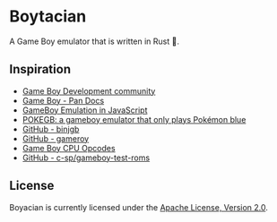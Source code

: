 # Boytacian

A Game Boy emulator that is written in Rust 🦀.

## Inspiration

* [Game Boy Development community](https://gbdev.io/)
* [Game Boy - Pan Docs](https://gbdev.io/pandocs)
* [GameBoy Emulation in JavaScript](http://imrannazar.com/GameBoy-Emulation-in-JavaScript:-The-CPU)
* [POKEGB: a gameboy emulator that only plays Pokémon blue](https://binji.github.io/posts/pokegb)
* [GitHub - binjgb](https://github.com/binji/binjgb)
* [GitHub - gameroy](https://github.com/Rodrigodd/gameroy)
* [Game Boy CPU Opcodes](https://izik1.github.io/gbops)
* [GitHub - c-sp/gameboy-test-roms](https://github.com/c-sp/gameboy-test-roms)

## License

Boyacian is currently licensed under the [Apache License, Version 2.0](http://www.apache.org/licenses/).
